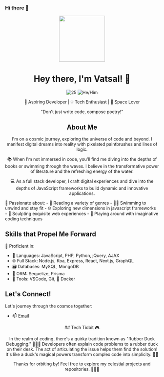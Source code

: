 ### Hi there 👋
<div align="center">
  <img src="https://media.giphy.com/media/XreQmk7ETCak0/giphy.gif" width="150">

  # Hey there, I'm Vatsal! 🌟
  
  ![25](https://img.shields.io/badge/Age-25-blue) ![He/Him](https://img.shields.io/badge/Pronouns-He/him-yellow)
  
  🚀 Aspiring Developer | 💡 Tech Enthusiast | 🌌 Space Lover

  "Don't just write code, compose poetry!"

  ## About Me

  I'm on a cosmic journey, exploring the universe of code and beyond. I manifest digital dreams into reality with pixelated paintbrushes and lines of logic.
  
  📚 When I'm not immersed in code, you'll find me diving into the depths of books or swimming through the waves. I believe in the transformative power of literature and the refreshing energy of the water.

  💻 As a full stack developer, I craft digital experiences and dive into the depths of JavaScript frameworks to build dynamic and innovative applications.
</div>
<div align="left">
  🌊 Passionate about:
  - 📖 Reading a variety of genres
  - 🏊‍♂️ Swimming to unwind and stay fit
  - 🌐 Exploring new dimensions in javascript frameworks
  - 🌟 Sculpting exquisite web experiences
  - 🔧 Playing around with imaginative coding techniques

  ## Skills that Propel Me Forward
  
  🚀 Proficient in:
  - 💬 Languages: JavaScript, PHP, Python, jQuery, AJAX
  - 🌐 Full Stack: Node.js, Koa, Express, React, Next.js, GraphQL
  - 🗃️ Databases: MySQL, MongoDB
  - 🧲 ORM: Sequelize, Prisma
  - 🔧 Tools: VSCode, Git, 🐳 Docker

  ## Let's Connect!

  Let's journey through the cosmos together:
  - 📫 [Email](mailto:vatsal.suvagiya@mindinventory.com)
</div>
<div align="center">
  ## Tech Tidbit 🎮

  In the realm of coding, there's a quirky tradition known as "Rubber Duck Debugging." 🦆👨‍💻 Developers often explain code problems to a rubber duck on their desk. The act of articulating the issue helps   them find the solution! It's like a duck's magical powers transform complex code into simplicity. 🌟✨

  Thanks for orbiting by! Feel free to explore my celestial projects and repositories. 🚀🌌✨
</div>
